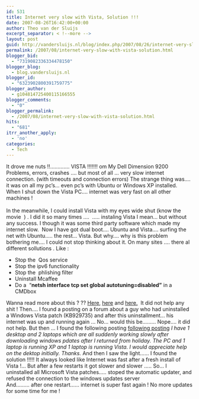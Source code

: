 ```yaml
---
id: 531
title: Internet very slow with Vista, Solution !!!
date: 2007-08-26T16:42:00+00:00
author: Theo van der Sluijs
excerpt_separator: < !--more -->
layout: post
guid: http://vandersluijs.nl/blog/index.php/2007/08/26/internet-very-slow-with-vista-solution/
permalink: /2007/08/internet-very-slow-with-vista-solution.html
blogger_bid:
  - "7319082336334478150"
blogger_blog:
  - blog.vandersluijs.nl
blogger_id:
  - "6323902800391759775"
blogger_author:
  - g104814725400115166555
blogger_comments:
  - "0"
blogger_permalink:
  - /2007/08/internet-very-slow-with-vista-solution.html
hits:
  - "681"
itrr_another_apply:
  - 'no'
categories:
  - Tech
---
```

It drove me nuts !!&#8230;&#8230;&#8230;&#8230;. VISTA !!!!!!! om My Dell Dimension 9200 Problems, errors, crashes &#8230;. but most of all &#8230; very slow internet connection. (with timeouts and connection errors) The strange thing was&#8230;. it was on all my pc&#8217;s&#8230; even pc&#8217;s with Ubuntu or Windows XP installed. When I shut down the Vista PC&#8230;. internet was very fast on all other machines !   
<a name="more"></a>    
In the meanwhile, I could install Vista with my eyes wide shut (know the movie  ) . I did it so many times &#8230;.  &#8230;.. instaling Vista I mean&#8230; but without any success. I though it was some third party software which made my internet slow.  Now I have got dual boot&#8230;. Ubuntu and Vista&#8230;. surfing the net with Ubuntu&#8230;.. the rest&#8230; Vista. But why&#8230;. why is this problem bothering me&#8230;. I could not stop thinking about it. On many sites &#8230;. there al different sollutions . Like : 

  * Stop the  Qos service 
  * Stop the ipv6 functionality 
  * Stop the  phlishing filter 
  * Uninstall Mcaffee 
  * Do a  &#8220;**netsh interface tcp set global autotuning=disabled&#8221;** in a CMDbox  

Wanna read more about this ? ?? <a target="_blank" href="http://www.ads-links.com/index.php/how-to-fix-windows-vista-slow-network-transfer.html">Here,</a> <a target="_blank" href="http://forums.techguy.org/windows-vista/582344-solved-slow-internet-connection-vista-4.html">here</a> and <a target="_blank" href="http://robgarrett.com/cs/blogs/software/archive/2006/12/31/vista-firefox-2-slow-network.aspx">here.</a>  It did not help any shit ! Then&#8230;. I found a posting on a forum about a guy who had uninstalled a Windows Vista patch (KB929735) and after this uninstallment&#8230; his internet was up and running again &#8230; No&#8230; would this be&#8230;&#8230;&#8230; Nope&#8230;. it did not help. But then &#8230; I found the following posting <a target="_blank" href="http://forums.tomcoyote.org/Pcs_Slow_Internet_Connection_After_Microsoft_Updates_t82492.html">following posting</a> _I have 1 desktop and 2 laptops which are all suddenly working slowly after downloading windows pdates after I returned from holiday. The PC and 1 laptop is running XP and 1 laptop is running Vista. I would appreciate help on the dektop initially. Thanks._ And then I saw the light&#8230;&#8230; I found the solution !!!!! It always looked like Internet was fast after a fresh install of Vista !&#8230; But after a few restarts it got slower and slower &#8230;.. So&#8230; I uninstalled all Microsoft Vista patches&#8230;.. stoped the automatic updater, and refused the connection to the windows updates server   
And&#8230;&#8230;&#8230; after one restart&#8230;&#8230; internet is super fast again ! No more updates for some time for me !